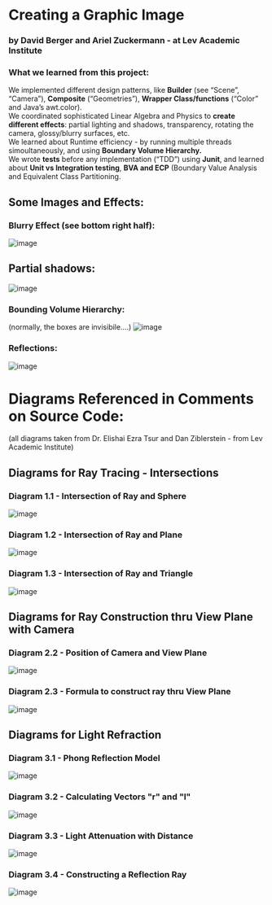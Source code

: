# Creating a Graphic Image
### by David Berger and Ariel Zuckermann - at Lev Academic Institute

### What we learned from this project:
We implemented different design patterns, like **Builder** (see “Scene”, “Camera”), **Composite** (“Geometries”), **Wrapper Class/functions** (“Color” and Java’s awt.color).  
We coordinated sophisticated Linear Algebra and Physics to **create different effects**: partial lighting and shadows, transparency, rotating the camera, glossy/blurry surfaces, etc.  
We learned about Runtime efficiency - by running multiple threads simoultaneously, and using **Boundary Volume Hierarchy.**   
We wrote **tests** before any implementation (“TDD”) using **Junit**, and learned about **Unit vs Integration testing**, **BVA and ECP** (Boundary Value Analysis and Equivalent Class Partitioning.  

## Some Images and Effects:
### Blurry Effect (see bottom right half):
![image](https://user-images.githubusercontent.com/91850832/173515638-aca0d395-c032-4825-88ac-fa4c457d86d7.png)

## Partial shadows:
![image](https://user-images.githubusercontent.com/91850832/173515301-4c558dbd-73bd-4746-b10f-3ef3d0231001.png)

### Bounding Volume Hierarchy:
(normally, the boxes are invisibile....)
![image](https://user-images.githubusercontent.com/91850832/173515407-0b368052-4fb1-4003-97b7-ba74a6f224c1.png)

### Reflections:
![image](https://user-images.githubusercontent.com/91850832/173515748-6035b8fe-f4a2-4668-a061-3741111ea367.png)

# Diagrams Referenced in Comments on Source Code:
(all diagrams taken from Dr. Elishai Ezra Tsur and Dan Ziblerstein - from Lev Academic Institute)

## Diagrams for Ray Tracing - Intersections
### Diagram 1.1 - Intersection of Ray and Sphere
![image](https://user-images.githubusercontent.com/91850832/159281281-15e89cb6-2558-4bf0-b36d-32e2ce15a943.png)
### Diagram 1.2 - Intersection of Ray and Plane
![image](https://user-images.githubusercontent.com/92029043/159908587-649c250d-e077-469c-8651-2dca974b884a.png)
### Diagram 1.3 - Intersection of Ray and Triangle
![image](https://user-images.githubusercontent.com/92029043/159909319-91e35666-a66d-4fbc-b211-f2284c34d83d.png)


## Diagrams for Ray Construction thru View Plane with Camera
### Diagram 2.2 - Position of Camera and View Plane
![image](https://user-images.githubusercontent.com/91850832/160981229-5ae04570-a83a-4751-8b3c-03cd47db47af.png)
### Diagram 2.3 - Formula to construct ray thru View Plane
![image](https://user-images.githubusercontent.com/91850832/160821202-5832f13e-146d-4e84-8cce-d9ba42a7c018.png)


## Diagrams for Light Refraction
### Diagram 3.1 - Phong Reflection Model
![image](https://user-images.githubusercontent.com/91850832/166256268-64c030f3-36e9-48fc-8a48-c7eedce55d44.png)
### Diagram 3.2 - Calculating Vectors "r" and "l" 
![image](https://user-images.githubusercontent.com/91850832/167423317-a165b981-50ca-43c8-8267-3378e2aa07ed.png)
### Diagram 3.3 - Light Attenuation with Distance
![image](https://user-images.githubusercontent.com/91850832/167838447-e3cdd10e-c49a-4215-a49e-eebf9b0ce4d2.png)
### Diagram 3.4 - Constructing a Reflection Ray
![image](https://user-images.githubusercontent.com/91850832/168073335-3a3b1fc3-62dd-45b0-8d49-a702c07e1c7e.png)

